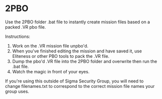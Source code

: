 # 2PBO

Use the 2PBO folder .bat file to instantly create mission files based on a packed .VR pbo file.

Instructions:

1. Work on the .VR mission file unpbo'd.
2. When you've finished editing the mission and have saved it, use Eliteness or other PBO tools to pack the .VR file.
3. Dump the pbo'd .VR file into the 2PBO folder and overwrite then  run the .bat file.
4. Watch the magic in front of your eyes.

If you're using this outside of Sigma Security Group, you will need to change filenames.txt to correspond to the correct mission file names your group uses.
